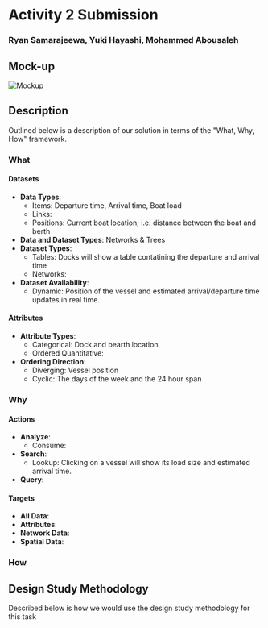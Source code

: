 # Activity 2 Submission
### Ryan Samarajeewa, Yuki Hayashi, Mohammed Abousaleh

## Mock-up
![Mockup](https://i.imgur.com/Ml8RZE5.jpg)

## Description
Outlined below is a description of our solution in terms of the "What, Why, How" framework.

### What

#### Datasets
* **Data Types**: 
  * Items: Departure time, Arrival time, Boat load
  * Links:
  * Positions: Current boat location; i.e. distance between the boat and berth
* **Data and Dataset Types**: Networks & Trees
* **Dataset Types**: 
  * Tables: Docks will show a table contatining the departure and arrival time
  * Networks:
* **Dataset Availability**: 
  * Dynamic: Position of the vessel and estimated arrival/departure time updates in real time. 

#### Attributes
* **Attribute Types**: 
  * Categorical: Dock and bearth location
  * Ordered Quantitative:
* **Ordering Direction**: 
  * Diverging: Vessel position
  * Cyclic: The days of the week and the 24 hour span

### Why
#### Actions
* **Analyze**: 
  * Consume: 
* **Search**:
  * Lookup: Clicking on a vessel will show its load size and estimated arrival time. 
* **Query**:

#### Targets
* **All Data**:
* **Attributes**:
* **Network Data**:
* **Spatial Data**:

### How

## Design Study Methodology 
Described below is how we would use the design study methodology for this task

